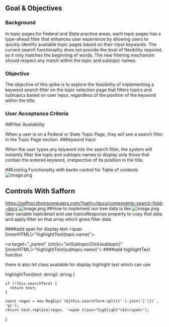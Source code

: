 
## Goal & Objectives
### Background

In topic pages for Federal and State practice areas, each topic pages has a  type-ahead filter that enhances user experience by allowing users to quickly identify available topic pages based on their input keywords.
The current search functionality does not provide the level of flexibility required, as it only matches the beginning of words. The new filtering mechanism should respect any match within the topic and subtopic names.

### Objective
The objective of this spike is to explore the feasibility of implementing a keyword search filter on the topic selection page that filters topics and subtopics based on user input, regardless of the position of the keyword within the title.

### User Acceptance Criteria
##Filter Availability

When a user is on a Federal or State Topic Page, they will see a search filter in the Topic Page section.
##Keyword Input

When the user types any keyword into the search filter, the system will instantly filter the topic and subtopic names to display only those that contain the entered keyword, irrespective of its position in the title.

##Existing Functionality with bento control for Table of contents
![image.png](/.attachments/image-42fda5be-16b4-41e4-bea2-eaa9177ae359.png)
## Controls With Safforn
https://saffron.thomsonreuters.com/?path=/docs/components-search-field--docs
![image.png](/.attachments/image-b2fc2b18-8e75-4ae5-b26d-fcc311f28b9a.png)
##How to implement
our tree data is like
![image.png](/.attachments/image-4a4dde80-a29c-4a17-9777-b6a0d023fe3c.png)
take variable topicdetail and use  topicsResponse property to copy that data and apply filter on that array which gives filter data 

####add span for display text
<span [innerHTML]="highlightText(topic.name)"></span>

 <a target="_parent" (click)="onSubtopicClick(subtopic)" [innerHTML]="highlightText(subtopic.name)"></a>
####add highlightText function 

there is also hit class available for display highlight text which can use 

highlightText(text: string): string {

    if (!this.searchTerm) {
      return text;
    }

    const regex = new RegExp(`(${this.searchTerm.split('').join('|')})`, 'gi');
    return text.replace(regex, '<span class="highlight">$1</span>');
  }
